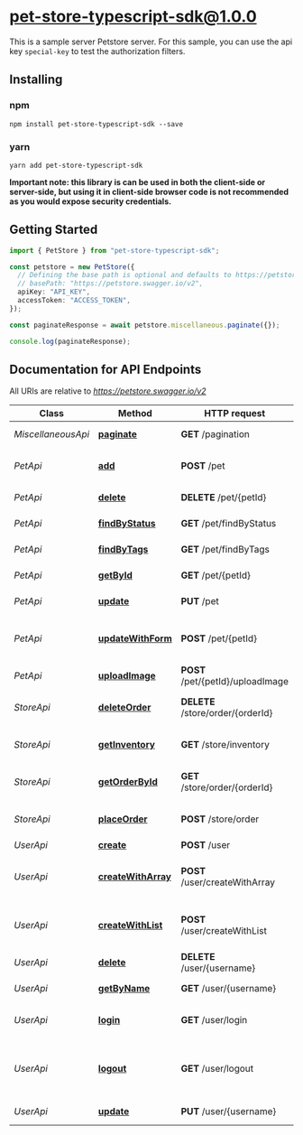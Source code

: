 # pet-store-typescript-sdk@1.0.0

This is a sample server Petstore server. For this sample, you can use the api key `special-key` to test the authorization filters.
## Installing

### npm
```
npm install pet-store-typescript-sdk --save
```

### yarn
```
yarn add pet-store-typescript-sdk
```

**Important note: this library is can be used in both the client-side or server-side, but using it
in client-side browser code is not recommended as you would expose security credentials.**



## Getting Started

```typescript
import { PetStore } from "pet-store-typescript-sdk";

const petstore = new PetStore({
  // Defining the base path is optional and defaults to https://petstore.swagger.io/v2
  // basePath: "https://petstore.swagger.io/v2",
  apiKey: "API_KEY",
  accessToken: "ACCESS_TOKEN",
});

const paginateResponse = await petstore.miscellaneous.paginate({});

console.log(paginateResponse);
```

## Documentation for API Endpoints

All URIs are relative to *https://petstore.swagger.io/v2*

Class | Method | HTTP request | Description
------------ | ------------- | ------------- | -------------
*MiscellaneousApi* | [**paginate**](docs/MiscellaneousApi.md#paginate) | **GET** /pagination | Pagination sandbox
*PetApi* | [**add**](docs/PetApi.md#add) | **POST** /pet | Add a new pet to the store
*PetApi* | [**delete**](docs/PetApi.md#delete) | **DELETE** /pet/{petId} | Deletes a pet
*PetApi* | [**findByStatus**](docs/PetApi.md#findByStatus) | **GET** /pet/findByStatus | Finds Pets by status
*PetApi* | [**findByTags**](docs/PetApi.md#findByTags) | **GET** /pet/findByTags | Finds Pets by tags
*PetApi* | [**getById**](docs/PetApi.md#getById) | **GET** /pet/{petId} | Find pet by ID
*PetApi* | [**update**](docs/PetApi.md#update) | **PUT** /pet | Update an existing pet
*PetApi* | [**updateWithForm**](docs/PetApi.md#updateWithForm) | **POST** /pet/{petId} | Updates a pet in the store with form data
*PetApi* | [**uploadImage**](docs/PetApi.md#uploadImage) | **POST** /pet/{petId}/uploadImage | uploads an image
*StoreApi* | [**deleteOrder**](docs/StoreApi.md#deleteOrder) | **DELETE** /store/order/{orderId} | Delete purchase order by ID
*StoreApi* | [**getInventory**](docs/StoreApi.md#getInventory) | **GET** /store/inventory | Returns pet inventories by status
*StoreApi* | [**getOrderById**](docs/StoreApi.md#getOrderById) | **GET** /store/order/{orderId} | Find purchase order by ID
*StoreApi* | [**placeOrder**](docs/StoreApi.md#placeOrder) | **POST** /store/order | Place an order for a pet
*UserApi* | [**create**](docs/UserApi.md#create) | **POST** /user | Create user
*UserApi* | [**createWithArray**](docs/UserApi.md#createWithArray) | **POST** /user/createWithArray | Creates list of users with given input array
*UserApi* | [**createWithList**](docs/UserApi.md#createWithList) | **POST** /user/createWithList | Creates list of users with given input array
*UserApi* | [**delete**](docs/UserApi.md#delete) | **DELETE** /user/{username} | Delete user
*UserApi* | [**getByName**](docs/UserApi.md#getByName) | **GET** /user/{username} | Get user by user name
*UserApi* | [**login**](docs/UserApi.md#login) | **GET** /user/login | Logs user into the system
*UserApi* | [**logout**](docs/UserApi.md#logout) | **GET** /user/logout | Logs out current logged in user session
*UserApi* | [**update**](docs/UserApi.md#update) | **PUT** /user/{username} | Updated user

